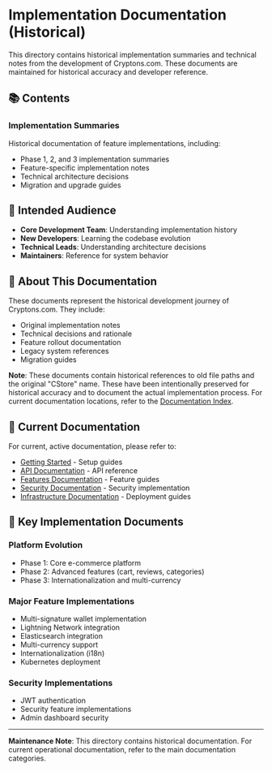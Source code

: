 # Implementation Documentation (Historical)

This directory contains historical implementation summaries and technical notes from the development of Cryptons.com. These documents are maintained for historical accuracy and developer reference.

## 📚 Contents

### Implementation Summaries
Historical documentation of feature implementations, including:
- Phase 1, 2, and 3 implementation summaries
- Feature-specific implementation notes
- Technical architecture decisions
- Migration and upgrade guides

## 🎯 Intended Audience

- **Core Development Team**: Understanding implementation history
- **New Developers**: Learning the codebase evolution
- **Technical Leads**: Understanding architecture decisions
- **Maintainers**: Reference for system behavior

## 📖 About This Documentation

These documents represent the historical development journey of Cryptons.com. They include:
- Original implementation notes
- Technical decisions and rationale
- Feature rollout documentation
- Legacy system references
- Migration guides

**Note**: These documents contain historical references to old file paths and the original "CStore" name. These have been intentionally preserved for historical accuracy and to document the actual implementation process. For current documentation locations, refer to the [Documentation Index](../../DOCUMENTATION_INDEX.md).

## 🔗 Current Documentation

For current, active documentation, please refer to:
- [Getting Started](../getting-started/README.md) - Setup guides
- [API Documentation](../api/README.md) - API reference
- [Features Documentation](../features/README.md) - Feature guides
- [Security Documentation](../security/README.md) - Security implementation
- [Infrastructure Documentation](../infrastructure/README.md) - Deployment guides

## 📌 Key Implementation Documents

### Platform Evolution
- Phase 1: Core e-commerce platform
- Phase 2: Advanced features (cart, reviews, categories)
- Phase 3: Internationalization and multi-currency

### Major Feature Implementations
- Multi-signature wallet implementation
- Lightning Network integration
- Elasticsearch integration
- Multi-currency support
- Internationalization (i18n)
- Kubernetes deployment

### Security Implementations
- JWT authentication
- Security feature implementations
- Admin dashboard security

---

**Maintenance Note**: This directory contains historical documentation. For current operational documentation, refer to the main documentation categories.
